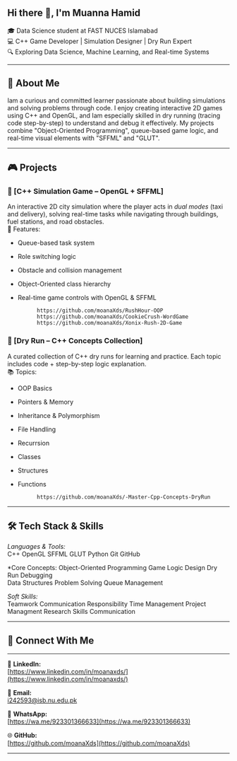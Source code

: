 ## Hi there 👋, I'm Muanna Hamid

🎓 Data Science student at FAST NUCES Islamabad  
💻 C++ Game Developer | Simulation Designer | Dry Run Expert  
🔍 Exploring Data Science, Machine Learning, and Real-time Systems

---

## 🚀 About Me

Iam a curious and committed learner passionate about building simulations and solving problems through code. I enjoy creating interactive 2D games using C++ and OpenGL, and Iam especially skilled in dry running (tracing code step-by-step) to understand and debug it effectively. My projects combine "Object-Oriented Programming", queue-based game logic, and real-time visual elements with "SFFML" and "GLUT".

---

## 🎮 Projects

### 🔹 [C++ Simulation Game – OpenGL + SFFML]
An interactive 2D city simulation where the player acts in *dual modes* (taxi and delivery), solving real-time tasks while navigating through buildings, fuel stations, and road obstacles.  
🧠 Features:
- Queue-based task system  
- Role switching logic  
- Obstacle and collision management  
- Object-Oriented class hierarchy  
- Real-time game controls with OpenGL & SFFML

            https://github.com/moanaXds/RushHour-OOP
            https://github.com/moanaXds/CookieCrush-WordGame
            https://github.com/moanaXds/Xonix-Rush-2D-Game

### 🔹 [Dry Run – C++ Concepts Collection]
A curated collection of C++ dry runs for learning and practice. Each topic includes code + step-by-step logic explanation.  
📚 Topics:
- OOP Basics  
- Pointers & Memory  
- Inheritance & Polymorphism  
- File Handling
- Recurrsion
- Classes
- Structures
- Functions

            https://github.com/moanaXds/-Master-Cpp-Concepts-DryRun

---

## 🛠️ Tech Stack & Skills

*Languages & Tools:*  
C++ OpenGL SFFML GLUT Python Git GitHub  

*Core Concepts:
Object-Oriented Programming Game Logic Design Dry Run Debugging  
Data Structures Problem Solving Queue Management  

*Soft Skills:*  
Teamwork Communication Responsibility Time Management
Project Managment
Research Skills
Communication

---

## 🔗 Connect With Me

---

🔗 **LinkedIn:**  
[https://www.linkedin.com/in/moanaxds/](https://www.linkedin.com/in/moanaxds/)

📧 **Email:**  
[i242593@isb.nu.edu.pk](mailto:i242593@isb.nu.edu.pk)

💬 **WhatsApp:**  
[https://wa.me/923301366633](https://wa.me/923301366633)

🌐 **GitHub:**  
[https://github.com/moanaXds](https://github.com/moanaXds)

---

<!--
**moanaXds/moanaXds** is a ✨ _special_ ✨ repository because its `README.md` (this file) appears on your GitHub profile.

Here are some ideas to get you started:

- 🔭 I’m currently working on ...
- 🌱 I’m currently learning ...
- 👯 I’m looking to collaborate on ...
- 🤔 I’m looking for help with ...
- Ask me about ...
- 📫 How to reach me: ...
- 😄 Pronouns: ...
- ⚡ Fun fact: ...
-->
